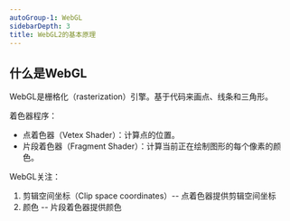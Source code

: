 ```yaml
---
autoGroup-1: WebGL
sidebarDepth: 3
title: WebGL2的基本原理
---
```



## 什么是WebGL
WebGL是栅格化（rasterization）引擎。基于代码来画点、线条和三角形。

着色器程序：
- 点着色器（Vetex Shader）：计算点的位置。
- 片段着色器（Fragment Shader）：计算当前正在绘制图形的每个像素的颜色。

WebGL关注：
1. 剪辑空间坐标（Clip space coordinates）-- 点着色器提供剪辑空间坐标
2. 颜色 -- 片段着色器提供颜色

